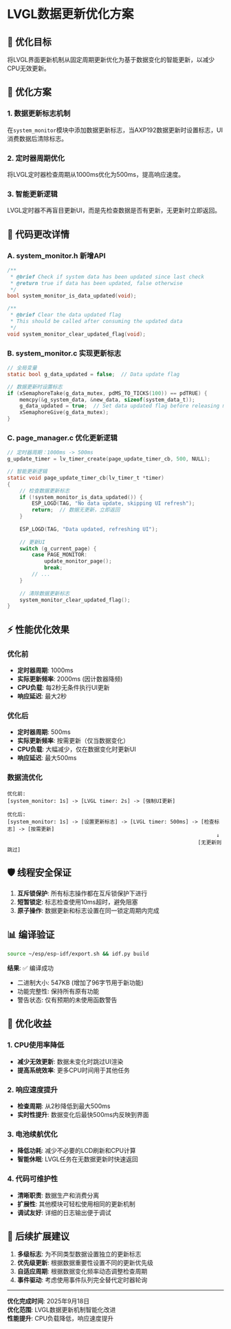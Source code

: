 # LVGL数据更新优化方案

## 🎯 优化目标

将LVGL界面更新机制从固定周期更新优化为基于数据变化的智能更新，以减少CPU无效更新。

## 🔄 优化方案

### 1. 数据更新标志机制

在`system_monitor`模块中添加数据更新标志，当AXP192数据更新时设置标志，UI消费数据后清除标志。

### 2. 定时器周期优化

将LVGL定时器检查周期从1000ms优化为500ms，提高响应速度。

### 3. 智能更新逻辑

LVGL定时器不再盲目更新UI，而是先检查数据是否有更新，无更新时立即返回。

## 📝 代码更改详情

### A. system_monitor.h 新增API

```c
/**
 * @brief Check if system data has been updated since last check
 * @return true if data has been updated, false otherwise
 */
bool system_monitor_is_data_updated(void);

/**
 * @brief Clear the data updated flag
 * This should be called after consuming the updated data
 */
void system_monitor_clear_updated_flag(void);
```

### B. system_monitor.c 实现更新标志

```c
// 全局变量
static bool g_data_updated = false;  // Data update flag

// 数据更新时设置标志
if (xSemaphoreTake(g_data_mutex, pdMS_TO_TICKS(100)) == pdTRUE) {
    memcpy(&g_system_data, &new_data, sizeof(system_data_t));
    g_data_updated = true;  // Set data updated flag before releasing mutex
    xSemaphoreGive(g_data_mutex);
}
```

### C. page_manager.c 优化更新逻辑

```c
// 定时器周期：1000ms -> 500ms
g_update_timer = lv_timer_create(page_update_timer_cb, 500, NULL);

// 智能更新逻辑
static void page_update_timer_cb(lv_timer_t *timer)
{
    // 检查数据更新标志
    if (!system_monitor_is_data_updated()) {
        ESP_LOGD(TAG, "No data update, skipping UI refresh");
        return;  // 数据无更新，立即返回
    }
    
    ESP_LOGD(TAG, "Data updated, refreshing UI");
    
    // 更新UI
    switch (g_current_page) {
        case PAGE_MONITOR:
            update_monitor_page();
            break;
        // ...
    }
    
    // 清除数据更新标志
    system_monitor_clear_updated_flag();
}
```

## ⚡ 性能优化效果

### 优化前
- **定时器周期**: 1000ms
- **实际更新频率**: 2000ms (因计数器降频)
- **CPU负载**: 每2秒无条件执行UI更新
- **响应延迟**: 最大2秒

### 优化后
- **定时器周期**: 500ms
- **实际更新频率**: 按需更新（仅当数据变化）
- **CPU负载**: 大幅减少，仅在数据变化时更新UI
- **响应延迟**: 最大500ms

### 数据流优化

```
优化前:
[system_monitor: 1s] -> [LVGL timer: 2s] -> [强制UI更新]

优化后:
[system_monitor: 1s] -> [设置更新标志] -> [LVGL timer: 500ms] -> [检查标志] -> [按需更新]
                                                                    ↓
                                                              [无更新则跳过]
```

## 🛡️ 线程安全保证

1. **互斥锁保护**: 所有标志操作都在互斥锁保护下进行
2. **短暂锁定**: 标志检查使用10ms超时，避免阻塞
3. **原子操作**: 数据更新和标志设置在同一锁定周期内完成

## 📊 编译验证

```bash
source ~/esp/esp-idf/export.sh && idf.py build
```

**结果**: ✅ 编译成功
- 二进制大小: 547KB (增加了96字节用于新功能)
- 功能完整性: 保持所有原有功能
- 警告状态: 仅有预期的未使用函数警告

## 🎁 优化收益

### 1. CPU使用率降低
- **减少无效更新**: 数据未变化时跳过UI渲染
- **提高系统效率**: 更多CPU时间用于其他任务

### 2. 响应速度提升
- **检查周期**: 从2秒降低到最大500ms
- **实时性提升**: 数据变化后最快500ms内反映到界面

### 3. 电池续航优化
- **降低功耗**: 减少不必要的LCD刷新和CPU计算
- **智能休眠**: LVGL任务在无数据更新时快速返回

### 4. 代码可维护性
- **清晰职责**: 数据生产和消费分离
- **扩展性**: 其他模块可轻松使用相同的更新机制
- **调试友好**: 详细的日志输出便于调试

## 🔮 后续扩展建议

1. **多级标志**: 为不同类型数据设置独立的更新标志
2. **优先级更新**: 根据数据重要性设置不同的更新优先级
3. **自适应周期**: 根据数据变化频率动态调整检查周期
4. **事件驱动**: 考虑使用事件队列完全替代定时器轮询

---
**优化完成时间**: 2025年9月18日  
**优化范围**: LVGL数据更新机制智能化改进  
**性能提升**: CPU负载降低，响应速度提升